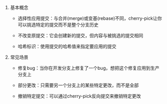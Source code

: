 1. 基本概念 
    - 选择性应用提交：与合并(merge)或变基(rebase)不同，cherry-pick让你可以挑选特定的提交而不是整个分支历史
    
    - 不改变原提交：它会创建新的提交，但内容与被挑选的提交相同
    
    - 哈希标识：使用提交的哈希值来指定要应用的提交


2. 常见场景

    - 修复bug：当你在开发分支上修复了一个bug，想把这个修复应用到生产分支上
    
    - 部分更改：只需要另一个分支上的某些特定更改，而不是全部
    
    - 撤销特定提交：可以通过cherry-pick反向提交来撤销特定更改